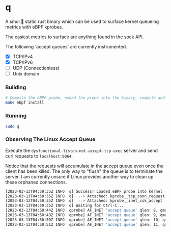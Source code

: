 # q

A smol 🤏 static rust binary which can be used to surface kernel queueing metrics with eBPF kprobes.

The easiest metrics to surface are anything found in the [sock](https://www.kernel.org/doc/html/v4.16/networking/kapi.html#c.sock) API.

The following 'accept queues' are currently instrumented.

 - [X] TCP/IPv4
 - [X] TCP/IPv6
 - [ ] UDP (Connectionless)
 - [ ] Unix domain

### Building 

```bash
# Compile the eBPF probe, embed the probe into the binary, compile and install the static binary
make ebpf install
```

### Running

```bash 
sudo q
```

### Observing The Linux Accept Queue

Execute the `dysfunctional-listen-not-accept-tcp-exec` server and send curl requests to `localhost:9064`.

Notice that the requests will accumulate in the accept queue even once the client has been killed. The only way to "flush" the queue is to terminate the server. I am currently unsure
if Linux provides another way to clean up these orphaned connections.

```bash 
[2023-03-13T04:50:35Z INFO  q] Success! Loaded eBPF probe into kernel
[2023-03-13T04:50:35Z INFO  q]  --> Attached: kprobe__tcp_conn_request
[2023-03-13T04:50:35Z INFO  q]  --> Attached: kprobe__inet_csk_accept
[2023-03-13T04:50:35Z INFO  q] Waiting for Ctrl-C...
[2023-03-13T04:50:44Z INFO  qprobe] AF_INET 'accept queue' qlen: 8, qmax: 4096, src address: 0.0.0.0, dest address: 0.0.0.0
[2023-03-13T04:50:48Z INFO  qprobe] AF_INET 'accept queue' qlen: 9, qmax: 4096, src address: 0.0.0.0, dest address: 0.0.0.0
[2023-03-13T04:50:50Z INFO  qprobe] AF_INET 'accept queue' qlen: 10, qmax: 4096, src address: 0.0.0.0, dest address: 0.0.0.0
[2023-03-13T04:50:51Z INFO  qprobe] AF_INET 'accept queue' qlen: 11, qmax: 4096, src address: 0.0.0.0, dest address: 0.0.0.0
```